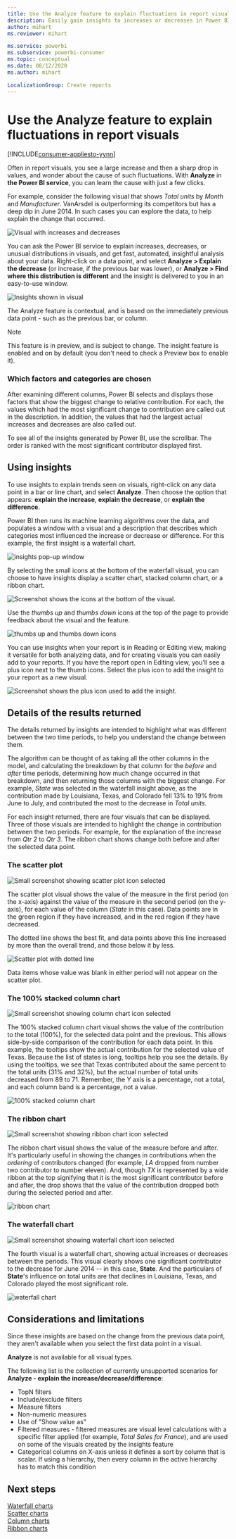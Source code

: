 ```yaml
---
title: Use the Analyze feature to explain fluctuations in report visuals 
description: Easily gain insights to increases or decreases in Power BI service
author: mihart
ms.reviewer: mihart

ms.service: powerbi
ms.subservice: powerbi-consumer
ms.topic: conceptual
ms.date: 08/12/2020
ms.author: mihart

LocalizationGroup: Create reports
---
```

# Use the Analyze feature to explain fluctuations in report visuals

[!INCLUDE[consumer-appliesto-yynn](../includes/consumer-appliesto-yynn.md)]

Often in report visuals, you see a large increase and then a sharp drop in values, and wonder about the cause of such fluctuations. With **Analyze** in **the Power BI service**, you can learn the cause with just a few clicks.

For example, consider the following visual that shows *Total units* by *Month* and *Manufacturer*. VanArsdel is outperforming its competitors but has a deep dip in June 2014. In such cases you can explore the data, to help explain the change that occurred. 

![Visual with increases and decreases](media/end-user-analyze-visuals/power-bi-line-chart.png)

You can ask the Power BI service to explain increases, decreases, or unusual distributions in visuals, and get fast, automated, insightful analysis about your data. Right-click on a data point, and select **Analyze > Explain the decrease** (or increase, if the previous bar was lower), or **Analyze > Find where this distribution is different** and the insight is delivered to you in an easy-to-use window.

![Insights shown in visual](media/end-user-analyze-visuals/power-bi-decrease.png)

The Analyze feature is contextual, and is based on the immediately previous data point - such as the previous bar, or column.

> [!NOTE]
> This feature is in preview, and is subject to change. The insight feature is enabled and on by default (you don't need to check a Preview box to enable it).

### Which factors and categories are chosen

After examining different columns, Power BI selects and displays those factors that show the biggest change to relative contribution. For each, the values which had the most significant change to contribution are called out in the description. In addition, the values that had the largest actual increases and decreases are also called out.

To see all of the insights generated by Power BI, use the scrollbar. The order is ranked with the most significant contributor displayed first. 

## Using insights
To use insights to explain trends seen on visuals, right-click on any data point in a bar or line chart, and select **Analyze**. Then choose the option that appears: **explain the increase**, **explain the decrease**, or **explain the difference**.

Power BI then runs its machine learning algorithms over the data, and populates a window with a visual and a description that describes which categories most influenced the increase or decrease or difference.  For this example, the first insight is a waterfall chart.

![insights pop-up window](media/end-user-analyze-visuals/power-bi-insight.png)

By selecting the small icons at the bottom of the waterfall visual, you can choose to have insights display a scatter chart, stacked column chart, or a ribbon chart.

![Screenshot shows the icons at the bottom of the visual.](media/end-user-analyze-visuals/power-bi-options.png)

Use the *thumbs up* and *thumbs down* icons at the top of the page to provide feedback about the visual and the feature.  

![thumbs up and thumbs down icons](media/end-user-analyze-visuals/power-bi-thumbs.png)


You can use insights when your report is in Reading or Editing view, making it versatile for both analyzing data, and for creating visuals you can easily add to your reports. If you have the report open in Editing view, you'll see a plus icon next to the thumb icons. Select the plus icon to add the insight to your report as a new visual. 

![Screenshot shows the plus icon used to add the insight.](media/end-user-analyze-visuals/power-bi-add-visual.png)

## Details of the results returned

The details returned by insights are intended to highlight what was different between the two time periods, to help you understand the change between them.  

The algorithm can be thought of as taking all the other columns in the model, and calculating the breakdown by that column for the *before* and *after* time periods, determining how much change occurred in that breakdown, and then returning those columns with the biggest change. For example, *State* was selected in the waterfall insight above, as the contribution made by Louisiana, Texas, and Colorado fell 13% to 19% from June to July, and contributed the most to the decrease in *Total units*.  

For each insight returned, there are four visuals that can be displayed. Three of those visuals are intended to highlight the change in contribution between the two periods. For example, for the explanation of the increase from *Qtr 2* to *Qtr 3*. The ribbon chart shows change both  before and after the selected data point.

### The scatter plot

![Small screenshot showing scatter plot icon selected](media/end-user-analyze-visuals/power-bi-scatter-icon.png)

The scatter plot visual shows the value of the measure in the first period (on the x-axis) against the value of the measure in the second period (on the y-axis), for each value of the column (*State* in this case). Data points are in the green region if they have increased, and in the red region if they have decreased. 

The dotted line shows the best fit, and data points above this line increased by more than the overall trend, and those below it by less.  

![Scatter plot with dotted line](media/end-user-analyze-visuals/power-bi-scatter.png)

Data items whose value was blank in either period will not appear on the scatter plot.

### The 100% stacked column chart

![Small screenshot showing column chart icon selected](media/end-user-analyze-visuals/power-bi-column-icon.png)

The 100% stacked column chart visual shows the value of the contribution to the total (100%), for the selected data point and the previous. This allows side-by-side comparison of the contribution for each data point. In this example, the tooltips show the actual contribution for the selected value of Texas. Because the list of states is long, tooltips help you see the details. By using the tooltips, we see that Texas contributed about the same percent to the total units (31% and 32%), but the actual number of total units decreased from 89 to 71. Remember, the Y axis is a percentage, not a total, and each column band is a percentage, not a value. 

![100% stacked column chart](media/end-user-analyze-visuals/power-bi-stacked.png)

### The ribbon chart

![Small screenshot showing ribbon chart icon selected](media/end-user-analyze-visuals/power-bi-ribbon-icon.png)

The ribbon chart visual shows the value of the measure before and after. It's particularly useful in showing the changes in contributions when the *ordering* of contributors changed (for example, *LA* dropped from number two contributor to number eleven).  And, though *TX* is represented by a wide ribbon at the top signifying that it is the most significant contributor before and after, the drop shows that the value of the contribution dropped both during the selected period and after.

![ribbon chart](media/end-user-analyze-visuals/power-bi-ribbon-tooltip.png)

### The waterfall chart

![Small screenshot showing waterfall chart icon selected](media/end-user-analyze-visuals/power-bi-waterfall-icon.png)

The fourth visual is a waterfall chart, showing actual increases or decreases between the periods. This visual clearly shows one significant contributor to the decrease for June 2014 -- in this case, **State**. And the particulars of **State**'s influence on total units are that declines in Louisiana, Texas, and Colorado played the most significant role.      

![waterfall chart](media/end-user-analyze-visuals/power-bi-insight.png)


 



## Considerations and limitations
Since these insights are based on the change from the previous data point, they aren't available when you select the first data point in a visual. 

**Analyze** is not available for all visual types. 

The following list is the collection of currently unsupported scenarios for **Analyze - explain the increase/decrease/difference**:

* TopN filters
* Include/exclude filters
* Measure filters
* Non-numeric measures
* Use of "Show value as"
* Filtered measures - filtered measures are visual level calculations with a specific filter applied (for example, *Total Sales for France*), and are used on some of the visuals created by the insights feature
* Categorical columns on X-axis unless it defines a sort by column that is scalar. If using a hierarchy, then every column in the active hierarchy has to match this condition


## Next steps
[Waterfall charts](../visuals/power-bi-visualization-waterfall-charts.md)    
[Scatter charts](../visuals/power-bi-visualization-scatter.md)    
[Column charts](../visuals/power-bi-report-visualizations.md)    
[Ribbon charts](../visuals/desktop-ribbon-charts.md)
